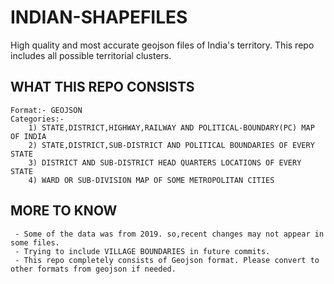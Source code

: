 # INDIAN-SHAPEFILES
High quality and most accurate geojson files of India's territory.
This repo includes all possible territorial clusters.

## WHAT THIS REPO CONSISTS
    Format:- GEOJSON
    Categories:-
        1) STATE,DISTRICT,HIGHWAY,RAILWAY AND POLITICAL-BOUNDARY(PC) MAP OF INDIA
        2) STATE,DISTRICT,SUB-DISTRICT AND POLITICAL BOUNDARIES OF EVERY STATE
        3) DISTRICT AND SUB-DISTRICT HEAD QUARTERS LOCATIONS OF EVERY STATE
        4) WARD OR SUB-DIVISION MAP OF SOME METROPOLITAN CITIES
                     

## MORE TO KNOW
     - Some of the data was from 2019. so,recent changes may not appear in some files.
     - Trying to include VILLAGE BOUNDARIES in future commits.
     - This repo completely consists of Geojson format. Please convert to other formats from geojson if needed.